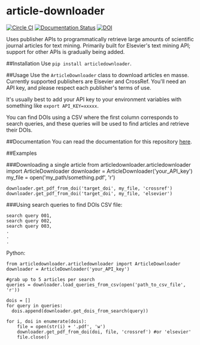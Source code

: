 article-downloader
==================
[![Circle CI](https://circleci.com/gh/eddotman/article-downloader.svg?style=svg&circle-token=c5aed981b2738abfba780c85e74c89a11c8debe6)](https://circleci.com/gh/eddotman/article-downloader) [![Documentation Status](https://readthedocs.org/projects/article-downloader/badge/?version=latest)](https://readthedocs.org/projects/article-downloader/?badge=latest) [![DOI](https://zenodo.org/badge/19479/eddotman/article-downloader.svg)](https://zenodo.org/badge/latestdoi/19479/eddotman/article-downloader)


Uses publisher APIs to programmatically retrieve large amounts of scientific journal articles for text mining.
Primarily built for Elsevier's text mining API; support for other APIs is gradually being added.

##Installation
Use `pip install articledownloader`.

##Usage
Use the `ArticleDownloader` class to download articles en masse. Currently supported publishers are Elsevier and CrossRef. You'll need an API key, and please respect each publisher's terms of use.

It's usually best to add your API key to your environment variables with something like `export API_KEY=xxxxx`.

You can find DOIs using a CSV where the first column corresponds to search queries, and these queries will be used to find articles and retrieve their DOIs.

##Documentation
You can read the documentation for this repository [here](http://article-downloader.readthedocs.org/en/latest/).

##Examples

###Downloading a single article
    from articledownloader.articledownloader import ArticleDownloader
    downloader = ArticleDownloader('your_API_key')
    my_file = open('my_path/something.pdf', 'r')

    downloader.get_pdf_from_doi('target_doi', my_file, 'crossref')
    downloader.get_pdf_from_doi('target_doi', my_file, 'elsevier')

###Using search queries to find DOIs
CSV file:

    search query 001,
    search query 002,
    search query 003,
    .
    .
    .

Python:

    from articledownloader.articledownloader import ArticleDownloader
    downloader = ArticleDownloader('your_API_key')

    #grab up to 5 articles per search
    queries = downloader.load_queries_from_csv(open('path_to_csv_file', 'r'))

    dois = []
    for query in queries:
      dois.append(downloader.get_dois_from_search(query))

    for i, doi in enumerate(dois):
        file = open(str(i) + '.pdf', 'w')
        downloader.get_pdf_from_doi(doi, file, 'crossref') #or 'elsevier'
        file.close()
